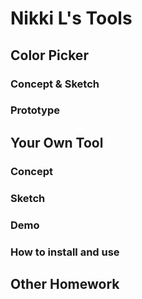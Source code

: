 # Nikki L's Tools

## Color Picker

### Concept & Sketch

### Prototype

## Your Own Tool

### Concept

### Sketch

### Demo

### How to install and use

## Other Homework


